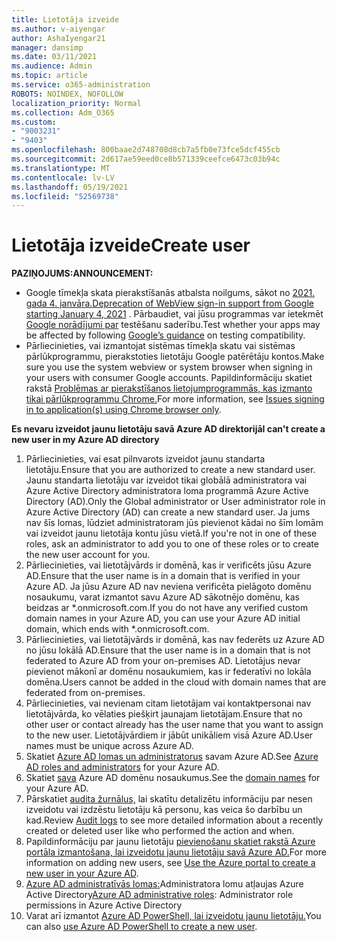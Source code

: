```yaml
---
title: Lietotāja izveide
ms.author: v-aiyengar
author: AshaIyengar21
manager: dansimp
ms.date: 03/11/2021
ms.audience: Admin
ms.topic: article
ms.service: o365-administration
ROBOTS: NOINDEX, NOFOLLOW
localization_priority: Normal
ms.collection: Adm_O365
ms.custom:
- "9003231"
- "9403"
ms.openlocfilehash: 800baae2d748708d8cb7a5fb0e73fce5dcf455cb
ms.sourcegitcommit: 2d617ae59eed0ce8b571339ceefce6473c03b94c
ms.translationtype: MT
ms.contentlocale: lv-LV
ms.lasthandoff: 05/19/2021
ms.locfileid: "52569738"
---
```

# <a name="create-user"></a><span data-ttu-id="9561f-102">Lietotāja izveide</span><span class="sxs-lookup"><span data-stu-id="9561f-102">Create user</span></span>

<span data-ttu-id="9561f-103">**PAZIŅOJUMS:**</span><span class="sxs-lookup"><span data-stu-id="9561f-103">**ANNOUNCEMENT:**</span></span>

- <span data-ttu-id="9561f-104">Google tīmekļa skata pierakstīšanās atbalsta noilgums, sākot no [2021. gada 4. janvāra.](/azure/active-directory/external-identities/google-federation#deprecation-of-webview-sign-in-support)</span><span class="sxs-lookup"><span data-stu-id="9561f-104">[Deprecation of WebView sign-in support from Google starting January 4, 2021](/azure/active-directory/external-identities/google-federation#deprecation-of-webview-sign-in-support) .</span></span> <span data-ttu-id="9561f-105">Pārbaudiet, vai jūsu programmas var ietekmēt [Google norādījumi par](https://go.microsoft.com/fwlink/?linkid=2157323) testēšanu saderību.</span><span class="sxs-lookup"><span data-stu-id="9561f-105">Test whether your apps may be affected by following [Google’s guidance](https://go.microsoft.com/fwlink/?linkid=2157323) on testing compatibility.</span></span>
- <span data-ttu-id="9561f-106">Pārliecinieties, vai izmantojat sistēmas tīmekļa skatu vai sistēmas pārlūkprogrammu, pierakstoties lietotāju Google patērētāju kontos.</span><span class="sxs-lookup"><span data-stu-id="9561f-106">Make sure you use the system webview or system browser when signing in your users with consumer Google accounts.</span></span> <span data-ttu-id="9561f-107">Papildinformāciju skatiet rakstā [Problēmas ar pierakstīšanos lietojumprogrammās, kas izmanto tikai pārlūkprogrammu Chrome.](/office365/troubleshoot/miscellaneous/chrome-behavior-affects-applications)</span><span class="sxs-lookup"><span data-stu-id="9561f-107">For more information, see [Issues signing in to application(s) using Chrome browser only](/office365/troubleshoot/miscellaneous/chrome-behavior-affects-applications).</span></span>

<span data-ttu-id="9561f-108">**Es nevaru izveidot jaunu lietotāju savā Azure AD direktorijā**</span><span class="sxs-lookup"><span data-stu-id="9561f-108">**I can't create a new user in my Azure AD directory**</span></span>

1. <span data-ttu-id="9561f-109">Pārliecinieties, vai esat pilnvarots izveidot jaunu standarta lietotāju.</span><span class="sxs-lookup"><span data-stu-id="9561f-109">Ensure that you are authorized to create a new standard user.</span></span> <span data-ttu-id="9561f-110">Jaunu standarta lietotāju var izveidot tikai globālā administratora vai Azure Active Directory administratora loma programmā Azure Active Directory (AD).</span><span class="sxs-lookup"><span data-stu-id="9561f-110">Only the Global administrator or User administrator role in Azure Active Directory (AD) can create a new standard user.</span></span> <span data-ttu-id="9561f-111">Ja jums nav šīs lomas, lūdziet administratoram jūs pievienot kādai no šīm lomām vai izveidot jaunu lietotāja kontu jūsu vietā.</span><span class="sxs-lookup"><span data-stu-id="9561f-111">If you're not in one of these roles, ask an administrator to add you to one of these roles or to create the new user account for you.</span></span>
1. <span data-ttu-id="9561f-112">Pārliecinieties, vai lietotājvārds ir domēnā, kas ir verificēts jūsu Azure AD.</span><span class="sxs-lookup"><span data-stu-id="9561f-112">Ensure that the user name is in a domain that is verified in your Azure AD.</span></span> <span data-ttu-id="9561f-113">Ja jūsu Azure AD nav neviena verificēta pielāgoto domēnu nosaukumu, varat izmantot savu Azure AD sākotnējo domēnu, kas beidzas ar \*.onmicrosoft.com.</span><span class="sxs-lookup"><span data-stu-id="9561f-113">If you do not have any verified custom domain names in your Azure AD, you can use your Azure AD initial domain, which ends with \*.onmicrosoft.com.</span></span>
1. <span data-ttu-id="9561f-114">Pārliecinieties, vai lietotājvārds ir domēnā, kas nav federēts uz Azure AD no jūsu lokālā AD.</span><span class="sxs-lookup"><span data-stu-id="9561f-114">Ensure that the user name is in a domain that is not federated to Azure AD from your on-premises AD.</span></span> <span data-ttu-id="9561f-115">Lietotājus nevar pievienot mākonī ar domēnu nosaukumiem, kas ir federatīvi no lokāla domēna.</span><span class="sxs-lookup"><span data-stu-id="9561f-115">Users cannot be added in the cloud with domain names that are federated from on-premises.</span></span>
1. <span data-ttu-id="9561f-116">Pārliecinieties, vai nevienam citam lietotājam vai kontaktpersonai nav lietotājvārda, ko vēlaties piešķirt jaunajam lietotājam.</span><span class="sxs-lookup"><span data-stu-id="9561f-116">Ensure that no other user or contact already has the user name that you want to assign to the new user.</span></span> <span data-ttu-id="9561f-117">Lietotājvārdiem ir jābūt unikāliem visā Azure AD.</span><span class="sxs-lookup"><span data-stu-id="9561f-117">User names must be unique across Azure AD.</span></span>
1. <span data-ttu-id="9561f-118">Skatiet [Azure AD lomas un administratorus](https://portal.azure.com/#blade/Microsoft_AAD_IAM/ActiveDirectoryMenuBlade/RolesAndAdministrators) savam Azure AD.</span><span class="sxs-lookup"><span data-stu-id="9561f-118">See [Azure AD roles and administrators](https://portal.azure.com/#blade/Microsoft_AAD_IAM/ActiveDirectoryMenuBlade/RolesAndAdministrators) for your Azure AD.</span></span>
1. <span data-ttu-id="9561f-119">Skatiet [sava](https://portal.azure.com/#blade/Microsoft_AAD_IAM/ActiveDirectoryMenuBlade/RolesAndAdministrators) Azure AD domēnu nosaukumus.</span><span class="sxs-lookup"><span data-stu-id="9561f-119">See the [domain names](https://portal.azure.com/#blade/Microsoft_AAD_IAM/ActiveDirectoryMenuBlade/RolesAndAdministrators) for your Azure AD.</span></span>
1. <span data-ttu-id="9561f-120">Pārskatiet [audita žurnālus,](https://portal.azure.com/#blade/Microsoft_AAD_IAM/ActiveDirectoryMenuBlade/RolesAndAdministrators) lai skatītu detalizētu informāciju par nesen izveidotu vai izdzēstu lietotāju kā personu, kas veica šo darbību un kad.</span><span class="sxs-lookup"><span data-stu-id="9561f-120">Review [Audit logs](https://portal.azure.com/#blade/Microsoft_AAD_IAM/ActiveDirectoryMenuBlade/RolesAndAdministrators) to see more detailed information about a recently created or deleted user like who performed the action and when.</span></span>
1. <span data-ttu-id="9561f-121">Papildinformāciju par jaunu lietotāju [pievienošanu skatiet rakstā Azure portāla izmantošana, lai izveidotu jaunu lietotāju savā Azure AD.](/azure/active-directory/active-directory-users-create-azure-portal)</span><span class="sxs-lookup"><span data-stu-id="9561f-121">For more information on adding new users, see [Use the Azure portal to create a new user in your Azure AD](/azure/active-directory/active-directory-users-create-azure-portal).</span></span>
1. <span data-ttu-id="9561f-122">[Azure AD administratīvās lomas:](/azure/active-directory/active-directory-assign-admin-roles)Administratora lomu atļaujas Azure Active Directory</span><span class="sxs-lookup"><span data-stu-id="9561f-122">[Azure AD administrative roles](/azure/active-directory/active-directory-assign-admin-roles): Administrator role permissions in Azure Active Directory</span></span>
1. <span data-ttu-id="9561f-123">Varat arī izmantot [Azure AD PowerShell, lai izveidotu jaunu lietotāju.](/powershell/module/azuread/new-azureaduser?view=azureadps-2.0)</span><span class="sxs-lookup"><span data-stu-id="9561f-123">You can also [use Azure AD PowerShell to create a new user](/powershell/module/azuread/new-azureaduser?view=azureadps-2.0).</span></span>
